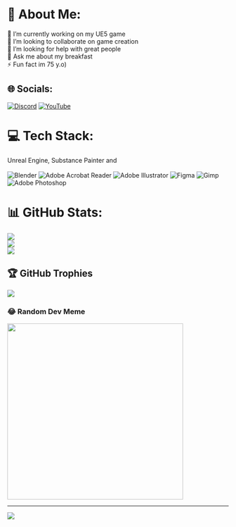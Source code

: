 # 💫 About Me:
🔭 I’m currently working on my UE5 game<br>👯 I’m looking to collaborate on game creation<br>🤝 I’m looking for help with great people<br>💬 Ask me about my breakfast<br>⚡ Fun fact im 75 y.o)


## 🌐 Socials:
[![Discord](https://img.shields.io/badge/Discord-%237289DA.svg?logo=discord&logoColor=white)](https://discord.gg/keksik6065) [![YouTube](https://img.shields.io/badge/YouTube-%23FF0000.svg?logo=YouTube&logoColor=white)](https://www.youtube.com/@diaba4032)

# 💻 Tech Stack:
Unreal Engine, Substance Painter and <br/> <br/>
![Blender](https://img.shields.io/badge/blender-%23F5792A.svg?style=plastic&logo=blender&logoColor=white) ![Adobe Acrobat Reader](https://img.shields.io/badge/Adobe%20Acrobat%20Reader-EC1C24.svg?style=plastic&logo=Adobe%20Acrobat%20Reader&logoColor=white) ![Adobe Illustrator](https://img.shields.io/badge/adobe%20illustrator-%23FF9A00.svg?style=plastic&logo=adobe%20illustrator&logoColor=white) ![Figma](https://img.shields.io/badge/figma-%23F24E1E.svg?style=plastic&logo=figma&logoColor=white) ![Gimp](https://img.shields.io/badge/Gimp-657D8B?style=plastic&logo=gimp&logoColor=FFFFFF) ![Adobe Photoshop](https://img.shields.io/badge/adobe%20photoshop-%2331A8FF.svg?style=plastic&logo=adobe%20photoshop&logoColor=white)
# 📊 GitHub Stats:
![](https://github-readme-stats.vercel.app/api?username=AndreyZagorodnyy&theme=tokyonight&hide_border=false&include_all_commits=true&count_private=true)<br/>
![](https://github-readme-streak-stats.herokuapp.com/?user=AndreyZagorodnyy&theme=tokyonight&hide_border=false)<br/>
![](https://github-readme-stats.vercel.app/api/top-langs/?username=AndreyZagorodnyy&theme=tokyonight&hide_border=false&include_all_commits=true&count_private=true&layout=compact)

## 🏆 GitHub Trophies
![](https://github-profile-trophy.vercel.app/?username=AndreyZagorodnyy&theme=tokyonight&no-frame=false&no-bg=true&margin-w=4)

### 😂 Random Dev Meme
<img src='https://randommeme-five.vercel.app/' style="height: 400px;"/>

---
[![](https://visitcount.itsvg.in/api?id=AndreyZagorodnyy&icon=5&color=0)](https://visitcount.itsvg.in)

<!-- Proudly created with GPRM ( https://gprm.itsvg.in ) -->
